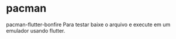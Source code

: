 # pacman
pacman-flutter-bonfire
Para testar baixe o arquivo e execute em um emulador usando flutter.
